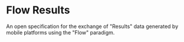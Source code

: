 # Flow Results

An open specification for the exchange of "Results" data generated by mobile platforms using the "Flow" paradigm.


